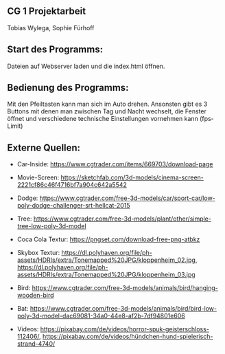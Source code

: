 CG 1 Projektarbeit
-

Tobias Wylega,
Sophie Fürhoff

Start des Programms:
-
Dateien auf Webserver laden und die index.html öffnen.


Bedienung des Programms:
- 
Mit den Pfeiltasten kann man sich im Auto drehen. 
Ansonsten gibt es 3 Buttons mit denen man zwischen Tag und Nacht wechselt,
die Fenster öffnet und verschiedene technische Einstellungen vornehmen kann (fps-Limit) 


Externe Quellen:
-
- Car-Inside:
https://www.cgtrader.com/items/669703/download-page


- Movie-Screen:
https://sketchfab.com/3d-models/cinema-screen-2221cf86c46f4716bf7a904c642a5542


- Dodge:
https://www.cgtrader.com/free-3d-models/car/sport-car/low-poly-dodge-challenger-srt-hellcat-2015


- Tree:
https://www.cgtrader.com/free-3d-models/plant/other/simple-tree-low-poly-3d-model


- Coca Cola Textur:
https://pngset.com/download-free-png-atbkz


- Skybox Textur:
https://dl.polyhaven.org/file/ph-assets/HDRIs/extra/Tonemapped%20JPG/kloppenheim_02.jpg, 
https://dl.polyhaven.org/file/ph-assets/HDRIs/extra/Tonemapped%20JPG/kloppenheim_03.jpg


- Bird:
https://www.cgtrader.com/free-3d-models/animals/bird/hanging-wooden-bird


- Bat:
https://www.cgtrader.com/free-3d-models/animals/bird/bird-low-poly-3d-model-dac69081-34a0-44e8-af2b-7df94801e606


- Videos:
https://pixabay.com/de/videos/horror-spuk-geisterschloss-112406/,
https://pixabay.com/de/videos/hündchen-hund-spielerisch-strand-4740/
